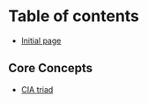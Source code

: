 # Table of contents

* [Initial page](README.md)

## Core Concepts

* [CIA triad](core-concepts/cia-triad.md)


